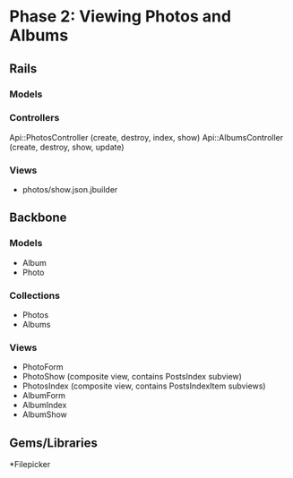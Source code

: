 # Phase 2: Viewing Photos and Albums

## Rails
### Models

### Controllers
Api::PhotosController (create, destroy, index, show)
Api::AlbumsController (create, destroy, show, update)

### Views
* photos/show.json.jbuilder

## Backbone
### Models
* Album
* Photo

### Collections
* Photos
* Albums

### Views
* PhotoForm
* PhotoShow (composite view, contains PostsIndex subview)
* PhotosIndex (composite view, contains PostsIndexItem subviews)
* AlbumForm
* AlbumIndex
* AlbumShow

## Gems/Libraries
*Filepicker

